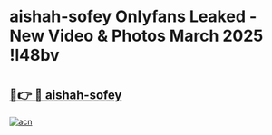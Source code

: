 # aishah-sofey Onlyfans Leaked - New Video & Photos March 2025 !l48bv

# <h2><a href="https://7n6f6e.iuczelnia.edu.pl?title=aishah-sofey&ref=l48bv">🔗👉 🔴 aishah-sofey</a></h2>

[![acn](https://github.com/user-attachments/assets/0f9c940e-d8b0-45ae-aac7-cd30a18b3e1c)](https://7n6f6e.iuczelnia.edu.pl?title=aishah-sofey&ref=l48bv)

